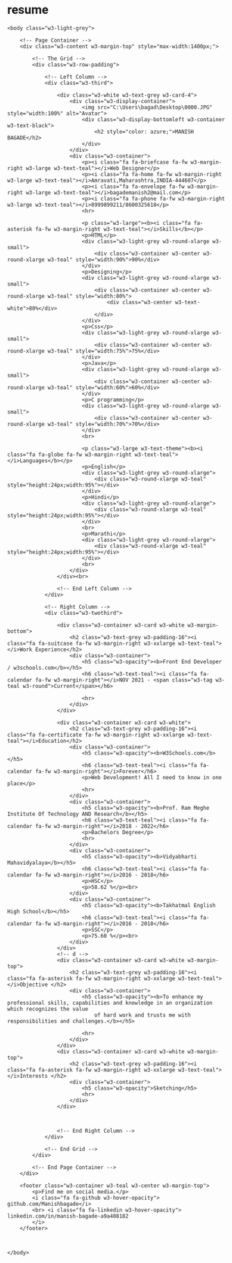 # resume
<!DOCTYPE html>
<html lang="en">

<head>
    <title>RESUME</title>
    <link rel="icon" href="C:\Users\bagad\Downloads\resume.png" type="image/x-icon">
    <meta charset="UTF-8">
    <meta name="viewport" content="width=device-width, initial-scale=1">
    <link rel="stylesheet" href="https://www.w3schools.com/w3css/4/w3.css">
    <link rel="stylesheet" href="https://fonts.googleapis.com/css?family=Roboto">
    <link rel="stylesheet" href="https://cdnjs.cloudflare.com/ajax/libs/font-awesome/4.7.0/css/font-awesome.min.css">
    <style>
        html,
        body,
        h1,
        h2,
        h3,
        h4,
        h5,
        h6 {
            font-family: "Roboto", sans-serif
        }
    </style>

    <body class="w3-light-grey">

        <!-- Page Container -->
        <div class="w3-content w3-margin-top" style="max-width:1400px;">

            <!-- The Grid -->
            <div class="w3-row-padding">

                <!-- Left Column -->
                <div class="w3-third">

                    <div class="w3-white w3-text-grey w3-card-4">
                        <div class="w3-display-container">
                            <img src="C:\Users\bagad\Desktop\0000.JPG" style="width:100%" alt="Avatar">
                            <div class="w3-display-bottomleft w3-container w3-text-black">
                                <h2 style="color: azure;">MANISH BAGADE</h2>
                            </div>
                        </div>
                        <div class="w3-container">
                            <p><i class="fa fa-briefcase fa-fw w3-margin-right w3-large w3-text-teal"></i>Web Designer</p>
                            <p><i class="fa fa-home fa-fw w3-margin-right w3-large w3-text-teal"></i>Amravati,Maharashtra,INDIA-444607</p>
                            <p><i class="fa fa-envelope fa-fw w3-margin-right w3-large w3-text-teal"></i>bagademanish2@mail.com</p>
                            <p><i class="fa fa-phone fa-fw w3-margin-right w3-large w3-text-teal"></i>8999899211/8600325618</p>
                            <hr>

                            <p class="w3-large"><b><i class="fa fa-asterisk fa-fw w3-margin-right w3-text-teal"></i>Skills</b></p>
                            <p>HTML</p>
                            <div class="w3-light-grey w3-round-xlarge w3-small">
                                <div class="w3-container w3-center w3-round-xlarge w3-teal" style="width:90%">90%</div>
                            </div>
                            <p>Designing</p>
                            <div class="w3-light-grey w3-round-xlarge w3-small">
                                <div class="w3-container w3-center w3-round-xlarge w3-teal" style="width:80%">
                                    <div class="w3-center w3-text-white">80%</div>
                                </div>
                            </div>
                            <p>Css</p>
                            <div class="w3-light-grey w3-round-xlarge w3-small">
                                <div class="w3-container w3-center w3-round-xlarge w3-teal" style="width:75%">75%</div>
                            </div>
                            <p>Java</p>
                            <div class="w3-light-grey w3-round-xlarge w3-small">
                                <div class="w3-container w3-center w3-round-xlarge w3-teal" style="width:60%">60%</div>
                            </div>
                            <p>C programming</p>
                            <div class="w3-light-grey w3-round-xlarge w3-small">
                                <div class="w3-container w3-center w3-round-xlarge w3-teal" style="width:70%">70%</div>
                            </div>
                            <br>

                            <p class="w3-large w3-text-theme"><b><i class="fa fa-globe fa-fw w3-margin-right w3-text-teal"></i>Languages</b></p>
                            <p>English</p>
                            <div class="w3-light-grey w3-round-xlarge">
                                <div class="w3-round-xlarge w3-teal" style="height:24px;width:95%"></div>
                            </div>
                            <p>Hindi</p>
                            <div class="w3-light-grey w3-round-xlarge">
                                <div class="w3-round-xlarge w3-teal" style="height:24px;width:95%"></div>
                            </div>
                            <br>
                            <p>Marathi</p>
                            <div class="w3-light-grey w3-round-xlarge">
                                <div class="w3-round-xlarge w3-teal" style="height:24px;width:95%"></div>
                            </div>
                            <br>
                        </div>
                    </div><br>

                    <!-- End Left Column -->
                </div>

                <!-- Right Column -->
                <div class="w3-twothird">

                    <div class="w3-container w3-card w3-white w3-margin-bottom">
                        <h2 class="w3-text-grey w3-padding-16"><i class="fa fa-suitcase fa-fw w3-margin-right w3-xxlarge w3-text-teal"></i>Work Experience</h2>
                        <div class="w3-container">
                            <h5 class="w3-opacity"><b>Front End Developer / w3schools.com</b></h5>
                            <h6 class="w3-text-teal"><i class="fa fa-calendar fa-fw w3-margin-right"></i>NOV 2021 - <span class="w3-tag w3-teal w3-round">Current</span></h6>

                            <hr>
                        </div>
                    </div>

                    <div class="w3-container w3-card w3-white">
                        <h2 class="w3-text-grey w3-padding-16"><i class="fa fa-certificate fa-fw w3-margin-right w3-xxlarge w3-text-teal"></i>Education</h2>
                        <div class="w3-container">
                            <h5 class="w3-opacity"><b>W3Schools.com</b></h5>
                            <h6 class="w3-text-teal"><i class="fa fa-calendar fa-fw w3-margin-right"></i>Forever</h6>
                            <p>Web Development! All I need to know in one place</p>
                            <hr>
                        </div>
                        <div class="w3-container">
                            <h5 class="w3-opacity"><b>Prof. Ram Meghe Institute Of Technology AND Research</b></h5>
                            <h6 class="w3-text-teal"><i class="fa fa-calendar fa-fw w3-margin-right"></i>2018 - 2022</h6>
                            <p>Bachelors Degree</p>
                            <hr>
                        </div>
                        <div class="w3-container">
                            <h5 class="w3-opacity"><b>Vidyabharti Mahavidyalaya</b></h5>
                            <h6 class="w3-text-teal"><i class="fa fa-calendar fa-fw w3-margin-right"></i>2016 - 2018</h6>
                            <p>HSC</p>
                            <p>58.62 %</p><br>
                        </div>
                        <div class="w3-container">
                            <h5 class="w3-opacity"><b>Takhatmal English High School</b></h5>
                            <h6 class="w3-text-teal"><i class="fa fa-calendar fa-fw w3-margin-right"></i>2016 - 2018</h6>
                            <p>SSC</p>
                            <p>75.60 %</p><br>
                        </div>
                    </div>
                    <!-- d -->
                    <div class="w3-container w3-card w3-white w3-margin-top">
                        <h2 class="w3-text-grey w3-padding-16"><i class="fa fa-asterisk fa-fw w3-margin-right w3-xxlarge w3-text-teal"></i>Objective </h2>
                        <div class="w3-container">
                            <h5 class="w3-opacity"><b>To enhance my professional skills, capabilities and knowledge in an organization which recognizes the value
                                of hard work and trusts me with responsibilities and challenges.</b></h5>

                            <hr>
                        </div>
                    </div>
                    <div class="w3-container w3-card w3-white w3-margin-top">
                        <h2 class="w3-text-grey w3-padding-16"><i class="fa fa-asterisk fa-fw w3-margin-right w3-xxlarge w3-text-teal"></i>Interests </h2>
                        <div class="w3-container">
                            <h5 class="w3-opacity">Sketching</h5>
                            <hr>
                        </div>
                    </div>



                    <!-- End Right Column -->
                </div>

                <!-- End Grid -->
            </div>

            <!-- End Page Container -->
        </div>

        <footer class="w3-container w3-teal w3-center w3-margin-top">
            <p>Find me on social media.</p>
            <i class="fa fa-github w3-hover-opacity"> github.com/Manishbagade</i>
            <br> <i class="fa fa-linkedin w3-hover-opacity"> linkedin.com/in/manish-bagade-a9a408182
            </i>
        </footer>



    </body>
</head>

</html>
